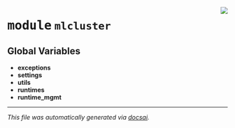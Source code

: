 <!-- markdownlint-disable -->

<a href="../src/mlcluster/__init__.py#L0"><img align="right" style="float:right;" src="https://img.shields.io/badge/-source-cccccc?style=flat-square"></a>

# <kbd>module</kbd> `mlcluster`




**Global Variables**
---------------
- **exceptions**
- **settings**
- **utils**
- **runtimes**
- **runtime_mgmt**




---

_This file was automatically generated via [docsai](https://github.com/khulnasoft/docsai)._
